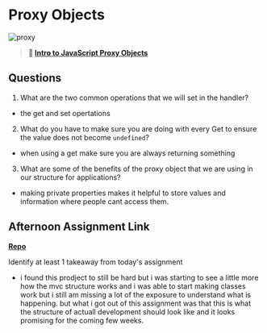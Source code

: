 # Proxy Objects

![proxy](https://bcw.blob.core.windows.net/public/img/journals/5120113092091727)

> **📖 [Intro to JavaScript Proxy Objects](https://codeworksacademy.com/fs-student-guide/resources/wk3/03-Proxies)**

## Questions

1. What are the two common operations that we will set in the handler?

- the get and set opertations

2. What do you have to make sure you are doing with every Get to ensure the value does not become `undefined`?

- when using a get make sure you are always returning something

3. What are some of the benefits of the proxy object that we are using in our structure for applications?

- making private properties makes it helpful to store values and information where people cant access them.

## Afternoon Assignment Link

**[Repo](https://github.com/Andrew-Greenlaw/gregslist)**

Identify at least 1 takeaway from today's assignment

- i found this prodject to still be hard but i was starting to see a little more how the mvc structure works and i was able to start making classes work but i still am missing a lot of the exposure to understand what is happening. but what i got out of this assignment was that this is what the structure of actuall development should look like and it looks promising for the coming few weeks.